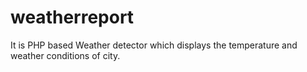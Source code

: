 # weatherreport
It is PHP based Weather detector which displays the temperature and weather conditions of city.
